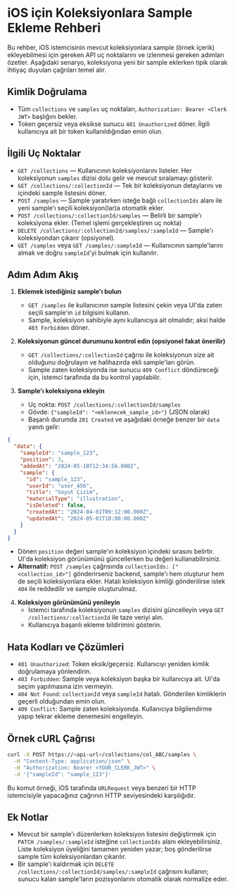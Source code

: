 # iOS için Koleksiyonlara Sample Ekleme Rehberi

Bu rehber, iOS istemcisinin mevcut koleksiyonlara sample (örnek içerik) ekleyebilmesi için gereken API uç noktalarını ve izlenmesi gereken adımları özetler. Aşağıdaki senaryo, koleksiyona yeni bir sample eklerken tipik olarak ihtiyaç duyulan çağrıları temel alır.

## Kimlik Doğrulama

- Tüm `collections` ve `samples` uç noktaları, `Authorization: Bearer <Clerk JWT>` başlığını bekler.
- Token geçersiz veya eksikse sunucu `401 Unauthorized` döner. İlgili kullanıcıya ait bir token kullanıldığından emin olun.

## İlgili Uç Noktalar

- `GET /collections` — Kullanıcının koleksiyonlarını listeler. Her koleksiyonun `samples` dizisi dolu gelir ve mevcut sıralamayı gösterir.
- `GET /collections/:collectionId` — Tek bir koleksiyonun detaylarını ve içindeki sample listesini döner.
- `POST /samples` — Sample yaratırken isteğe bağlı `collectionIds` alanı ile yeni sample'ı seçili koleksiyon(lar)a otomatik ekler.
- `POST /collections/:collectionId/samples` — Belirli bir sample'ı koleksiyona ekler. (Temel işlemi gerçekleştiren uç nokta)
- `DELETE /collections/:collectionId/samples/:sampleId` — Sample'ı koleksiyondan çıkarır (opsiyonel).
- `GET /samples` veya `GET /samples/:sampleId` — Kullanıcının sample'larını almak ve doğru `sampleId`'yi bulmak için kullanılır.

## Adım Adım Akış

1. **Eklemek istediğiniz sample'ı bulun**
   - `GET /samples` ile kullanıcının sample listesini çekin veya UI'da zaten seçili sample'ın `id` bilgisini kullanın.
   - Sample, koleksiyon sahibiyle aynı kullanıcıya ait olmalıdır; aksi halde `403 Forbidden` döner.

2. **Koleksiyonun güncel durumunu kontrol edin (opsiyonel fakat önerilir)**
   - `GET /collections/:collectionId` çağrısı ile koleksiyonun size ait olduğunu doğrulayın ve halihazırda ekli sample'ları görün.
   - Sample zaten koleksiyonda ise sunucu `409 Conflict` döndüreceği için, istemci tarafında da bu kontrol yapılabilir.

3. **Sample'ı koleksiyona ekleyin**
   - Uç nokta: `POST /collections/:collectionId/samples`
   - Gövde: `{"sampleId": "<eklenecek_sample_id>"}` (JSON olarak)
   - Başarılı durumda `201 Created` ve aşağıdaki örneğe benzer bir `data` yanıtı gelir:

```json
{
  "data": {
    "sampleId": "sample_123",
    "position": 3,
    "addedAt": "2024-05-10T12:34:56.000Z",
    "sample": {
      "id": "sample_123",
      "userId": "user_456",
      "title": "Soyut Çizim",
      "materialType": "illustration",
      "isDeleted": false,
      "createdAt": "2024-04-01T09:12:00.000Z",
      "updatedAt": "2024-05-01T10:00:00.000Z"
    }
  }
}
```

- Dönen `position` değeri sample'ın koleksiyon içindeki sırasını belirtir. UI'da koleksiyon görünümünü güncellerken bu değeri kullanabilirsiniz.
- **Alternatif:** `POST /samples` çağrısında `collectionIds: ["<collection_id>"]` gönderirseniz backend, sample'ı hem oluşturur hem de seçili koleksiyonlara ekler. Hatalı koleksiyon kimliği gönderilirse istek `404` ile reddedilir ve sample oluşturulmaz.

4. **Koleksiyon görünümünü yenileyin**
   - İstemci tarafında koleksiyonun `samples` dizisini güncelleyin veya `GET /collections/:collectionId` ile taze veriyi alın.
   - Kullanıcıya başarılı ekleme bildirimini gösterin.

## Hata Kodları ve Çözümleri

- `401 Unauthorized`: Token eksik/geçersiz. Kullanıcıyı yeniden kimlik doğrulamaya yönlendirin.
- `403 Forbidden`: Sample veya koleksiyon başka bir kullanıcıya ait. UI'da seçim yapılmasına izin vermeyin.
- `404 Not Found`: `collectionId` veya `sampleId` hatalı. Gönderilen kimliklerin geçerli olduğundan emin olun.
- `409 Conflict`: Sample zaten koleksiyonda. Kullanıcıya bilgilendirme yapıp tekrar ekleme denemesini engelleyin.

## Örnek cURL Çağrısı

```bash
curl -X POST https://<api-url>/collections/col_ABC/samples \
  -H "Content-Type: application/json" \
  -H "Authorization: Bearer <YOUR_CLERK_JWT>" \
  -d '{"sampleId": "sample_123"}'
```

Bu komut örneği, iOS tarafında `URLRequest` veya benzeri bir HTTP istemcisiyle yapacağınız çağrının HTTP seviyesindeki karşılığıdır.

## Ek Notlar

- Mevcut bir sample'ı düzenlerken koleksiyon listesini değiştirmek için `PATCH /samples/:sampleId` isteğine `collectionIds` alanı ekleyebilirsiniz. Liste koleksiyon üyeliğini tamamen yeniden yazar; boş gönderilirse sample tüm koleksiyonlardan çıkarılır.
- Bir sample'ı kaldırmak için `DELETE /collections/:collectionId/samples/:sampleId` çağrısını kullanın; sunucu kalan sample'ların pozisyonlarını otomatik olarak normalize eder.
